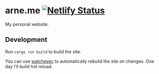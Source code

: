 # arne.me [![Netlify Status](https://api.netlify.com/api/v1/badges/2485cf2e-e6a6-4a0f-b412-a929e0d3a379/deploy-status)](https://app.netlify.com/sites/arne-me/deploys)

My personal website.

## Development

Run `cargo run build` to build the site. 

You can use [watchexec](https://github.com/watchexec/watchexec) to automatically
rebuild the site on changes. One day I'll build hot reload.
